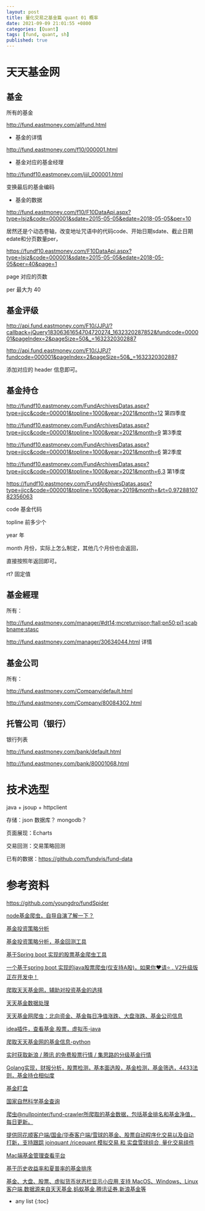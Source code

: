 ```yaml
---
layout: post
title: 量化交易之基金篇 quant 01 概率
date: 2021-09-09 21:01:55 +0800
categories: [Quant]
tags: [fund, quant, sh]
published: true
---
```


# 天天基金网

##  基金

所有的基金

http://fund.eastmoney.com/allfund.html

- 基金的详情

http://fund.eastmoney.com/f10/000001.html

- 基金对应的基金经理

http://fundf10.eastmoney.com/jjjl_000001.html

变换最后的基金编码

- 基金的数据

http://fund.eastmoney.com/f10/F10DataApi.aspx?type=lsjz&code=000001&sdate=2015-05-05&edate=2018-05-05&per=10

居然还是个动态卷轴，改变地址咒语中的代码code、开始日期sdate、截止日期edate和分页数量per，

https://fundf10.eastmoney.com/F10DataApi.aspx?type=lsjz&code=000001&sdate=2015-05-05&edate=2018-05-05&per=40&page=1

page 对应的页数

per 最大为 40

## 基金评级

http://api.fund.eastmoney.com/F10/JJPJ/?callback=jQuery18306361654704720274_1632320287852&fundcode=000001&pageIndex=2&pageSize=50&_=1632320302887

http://api.fund.eastmoney.com/F10/JJPJ?fundcode=000001&pageIndex=2&pageSize=50&_=1632320302887

添加对应的 header 信息即可。

## 基金持仓

http://fundf10.eastmoney.com/FundArchivesDatas.aspx?type=jjcc&code=000001&topline=1000&year=2021&month=12  第四季度

http://fundf10.eastmoney.com/FundArchivesDatas.aspx?type=jjcc&code=000001&topline=1000&year=2021&month=9  第3季度

http://fundf10.eastmoney.com/FundArchivesDatas.aspx?type=jjcc&code=000001&topline=1000&year=2021&month=6  第2季度

http://fundf10.eastmoney.com/FundArchivesDatas.aspx?type=jjcc&code=000001&topline=1000&year=2021&month=6,3  第1季度



https://fundf10.eastmoney.com/FundArchivesDatas.aspx?type=jjcc&code=000001&topline=1000&year=2019&month=&rt=0.9728810782356063

code 基金代码

topline 前多少个

year 年

month 月份，实际上怎么制定，其他几个月份也会返回，

直接按照年返回即可。



rt? 固定值

## 基金經理

所有：

http://fund.eastmoney.com/manager/#dt14;mcreturnjson;ftall;pn50;pi1;scabbname;stasc

http://fund.eastmoney.com/manager/30634044.html 详情

## 基金公司

所有：

http://fund.eastmoney.com/Company/default.html

http://fund.eastmoney.com/Company/80084302.html

## 托管公司（银行）

银行列表

http://fund.eastmoney.com/bank/default.html

http://fund.eastmoney.com/bank/80001068.html

# 技术选型

java + jsoup + httpclient

存储：json  数据库？ mongodb？

页面展现：Echarts 

交易回测：交易策略回测


已有的数据：https://github.com/fundvis/fund-data



# 参考资料

https://github.com/youngdro/fundSpider

[node基金爬虫，自导自演了解一下？](https://juejin.cn/post/6844903602910150669)

[基金投资策略分析](http://sunshowerc.github.io/fund/#/)

[基金投资策略分析，基金回测工具](https://github.com/SunshowerC/fund-strategy)

[基于Spring boot 实现的股票基金爬虫工具](https://github.com/chingov/istock-fund)

[一个基于spring boot 实现的java股票爬虫(仅支持A股)，如果你❤️请⭐ . V2升级版正在开发中！](https://github.com/kingschan1204/istock)

[爬取天天基金网，辅助对投资基金的选择](https://github.com/Jerry1014/FundCrawler)

[天天基金数据处理](https://github.com/weibycn/fund)

[天天基金网爬虫：北向资金、基金每日净值涨跌、大盘涨跌、基金公司信息](https://github.com/CBJerry993/TT_Fund)

[idea插件，查看基金,股票，虚拟币-java](https://github.com/huage2580/leeks)

[爬取天天基金网的基金信息-python](https://github.com/linoodb/Python_FundCrawler)

[实时获取新浪 / 腾讯 的免费股票行情 / 集思路的分级基金行情](https://github.com/shidenggui/easyquotation)

[Golang实现，财报分析，股票检测，基本面选股，基金检测，基金筛选，4433法则，基金持仓相似度](https://github.com/axiaoxin-com/x-stock)

[基金盯盘](https://github.com/JoysKang/fund_pegging)

[国家自然科学基金查询](https://github.com/suqingdong/nsfc)

[爬虫@nullpointer/fund-crawler所爬取的基金数据，包括基金排名和基金净值，每日更新。](https://github.com/fundvis/fund-data)

[提供同花顺客户端/国金/华泰客户端/雪球的基金、股票自动程序化交易以及自动打新，支持跟踪 joinquant /ricequant 模拟交易 和 实盘雪球组合, 量化交易组件](https://github.com/shidenggui/easytrader)

[Mac端基金管理查看平台](https://github.com/Hurdery/jfc)

[基于历史收益率和夏普率的基金排序](https://github.com/lihao100106/Fund_Rank_based_on_Return_Rate_and_Sharpe_Ratio)

[基金、大盘、股票、虚拟货币状态栏显示小应用,支持 MacOS、Windows、Linux 客户端,数据源来自天天基金,蚂蚁基金,腾讯证券,新浪基金等](https://github.com/1zilc/fishing-funds)

* any list
{:toc}